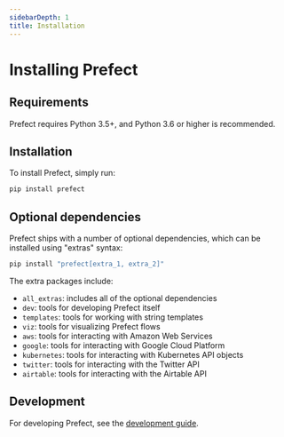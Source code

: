```yaml
---
sidebarDepth: 1
title: Installation
---
```


# Installing Prefect

## Requirements

Prefect requires Python 3.5+, and Python 3.6 or higher is recommended.

## Installation

To install Prefect, simply run:

```bash
pip install prefect
```

## Optional dependencies

Prefect ships with a number of optional dependencies, which can be installed using "extras" syntax:

```bash
pip install "prefect[extra_1, extra_2]"
```

The extra packages include:

- `all_extras`: includes all of the optional dependencies
- `dev`: tools for developing Prefect itself
- `templates`: tools for working with string templates
- `viz`: tools for visualizing Prefect flows
- `aws`: tools for interacting with Amazon Web Services
- `google`: tools for interacting with Google Cloud Platform
- `kubernetes`: tools for interacting with Kubernetes API objects
- `twitter`: tools for interacting with the Twitter API
- `airtable`: tools for interacting with the Airtable API

## Development

For developing Prefect, see the [development guide](../development/overview.md).
